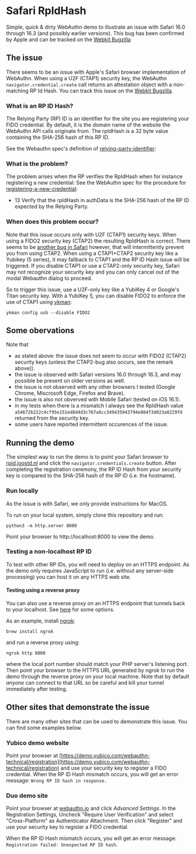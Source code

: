 # Safari RpIdHash

Simple, quick & dirty WebAuthn demo to illustrate an issue with Safari 16.0 through 16.3 (and possibly earlier versions).
This bug has been confirmed by Apple and can be tracked on the <a href="https://bugs.webkit.org/show_bug.cgi?id=247344">Webkit Bugzilla</a>

## The issue

There seems to be an issue with Apple's Safari browser implementation of WebAuthn.
When using a U2F (CTAP1) security key, the WebAuthn `navigator.credential.create` call returns an attestation object with a non-matching RP Id Hash.
You can track this issue on the [Webkit Bugzilla](https://bugs.webkit.org/show_bug.cgi?id=247344).

### What is an RP ID Hash?

The Relying Party (RP) ID is an identifier for the site you are registering your FIDO credential.
By default, it is the domain name of the website the WebAuthn API calls originate from.
The rpIdHash is a 32 byte value containing the SHA-256 hash of this RP ID.

See the Webauthn spec's definition of <a href="https://www.w3.org/TR/webauthn-2/#relying-party-identifier">relying-party-identifier</a>:

### What is the problem?

The problem arises when the RP verifies the RpIdHash when for instance registering a new credential:
See the WebAuthn spec for the procedure for <a href="https://www.w3.org/TR/webauthn-2/#sctn-registering-a-new-credential">registering-a-new-credential</a>:

- 13 Verify that the rpIdHash in authData is the SHA-256 hash of the RP ID expected by the Relying Party.

### When does this problem occur?

Note that this issue occurs only with U2F (CTAP1) security keys.
When using a FIDO2 security key (CTAP2) the resulting RpIdHash is correct.
There seems to be [another bug in Safari](https://bugs.webkit.org/show_bug.cgi?id=231043) however, that will intermittently prevent you from using CTAP2.
When using a CTAP1+CTAP2 security key like a Yubikey (5 series), it may fallback to CTAP1 and the RP ID Hash issue will be triggered.
If you disable CTAP1 or use a CTAP2-only security key, Safari may not recognize your security key and you can only cancel out of the modal Webauthn dialog to proceed.

So to trigger this issue, use a U2F-only key like a YubiKey 4 or Google's Titan security key.
With a YubiKey 5, you can disable FIDO2 to enforce the use of CTAP1 using <a href="https://developers.yubico.com/yubikey-manager/">ykman</a>:

    ykman config usb --disable FIDO2

## Some obervations

Note that

- as stated above: the issue does not seem to occur with FIDO2 (CTAP2) security keys (unless the CTAP2-bug also occurs, see the remark above)).
- the issue is observed with Safari versions 16.0 through 16.3, and may possible be present on older versions as well.
- the issue is not observed with any other browsers I tested (Google Chrome, Miscrosoft Edge, Firefox and Brave).
- the issue is also not obverved with Mobile Safari (tested on iOS 16.1).
- in my tests when there is a mismatch I always see the RpIdHash value `a54672b222c4cf95e151ed8d4d3c767a6cc349435943794e884f3d023a8229fd` returned from the security key.
- some users have reported intermittent occurences of the issue.

## Running the demo

The simplest way to run the demo is to point your Safari browser to <a href="https://rpid.joostd.nl">rpid.joostd.nl</a> and click the `navigator.credentials.create` button.
After completing the registration ceremony, the RP ID Hash from your security key is compared to the SHA-256 hash of the RP ID (i.e. the hostname).

### Run locally

As the issue is with Safari, we only provide instructions for MacOS.

To run on your local system, simply clone this repository and run:

    python3 -m http.server 8000

Point your browser to http://localhost:8000 to view the demo.

### Testing a non-localhost RP ID

To test with other RP IDs, you will need to deploy on an HTTPS endpoint.
As the demo only requires JavaScript to run (i.e. without any server-side processing) you can host it on any HTTPS web site.

#### Testing  using a reverse proxy

You can also use a reverse proxy on an HTTPS endpoint that tunnels back to your localhost.
See <a href="https://github.com/anderspitman/awesome-tunneling">here</a> for some options.

As an example, install <a href="https://ngrok.com/">ngrok</a>:

    brew install ngrok

and run a reverse proxy using:

    ngrok http 8000

where the local port number should match your PHP server's listening port.
Then point your browser to the HTTPS URL generated by ngrok to run the demo through the reverse proxy on your local machine.
Note that by default *anyone* can connect to that URL so be careful and kill your tunnel immediately after testing.

## Other sites that demonstrate the issue

There are many other sites that can be used to demonstrate this issue.
You can find some examples below.

### Yubico demo website

Point your browser at [https://demo.yubico.com/webauthn-technical/registration](https://demo.yubico.com/webauthn-technical/registration) and use your security key to register a FIDO credential.
When the RP ID Hash mismatch occurs, you will get an error message: `Wrong RP ID hash in response.`

###  Duo demo site

Point your browser at [webauthn.io](https://webauthn.io/) and click _Advanced Settings_.
In the Registration Settings, Uncheck "Require User Verification" and select "Cross-Platform" as Authenticator Attachment.
Then click "Register" and use your security key to register a FIDO credential.

When the RP ID Hash mismatch occurs, you will get an error message: `Registration failed: Unexpected RP ID hash`.

